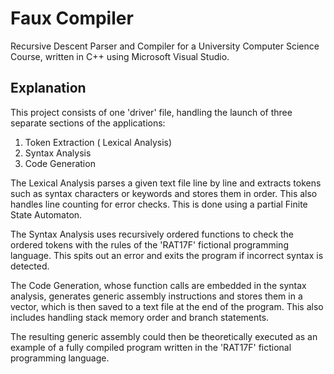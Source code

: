 Faux Compiler
======
Recursive Descent Parser and Compiler for a University Computer Science Course, written in C++ using Microsoft Visual Studio.

Explanation
------
This project consists of one 'driver' file, handling the launch of three separate sections of the applications:
1. Token Extraction ( Lexical Analysis)
2. Syntax Analysis
3. Code Generation

The Lexical Analysis parses a given text file line by line and extracts tokens such as syntax characters or keywords and stores them in order. This also handles line counting for error checks. This is done using a partial Finite State Automaton.

The Syntax Analysis uses recursively ordered functions to check the ordered tokens with the rules of the 'RAT17F' fictional programming language. This spits out an error and exits the program if incorrect syntax is detected.

The Code Generation, whose function calls are embedded in the syntax analysis, generates generic assembly instructions and stores them in a vector, which is then saved to a text file at the end of the program. This also includes handling stack memory order and branch statements.

The resulting generic assembly could then be theoretically executed as an example of a fully compiled program written in the 'RAT17F' fictional programming language.

